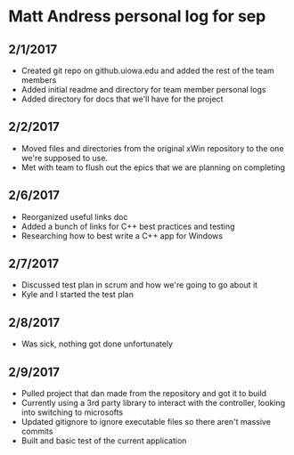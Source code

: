 # Matt Andress personal log for sep

## 2/1/2017
* Created git repo on github.uiowa.edu and added the rest of the team members
* Added initial readme and directory for team member personal logs
* Added directory for docs that we'll have for the project

## 2/2/2017
* Moved files and directories from the original xWin repository to the one we're supposed to use.
* Met with team to flush out the epics that we are planning on completing

## 2/6/2017
* Reorganized useful links doc
* Added a bunch of links for C++ best practices and testing
* Researching how to best write a C++ app for Windows

## 2/7/2017
* Discussed test plan in scrum and how we're going to go about it
* Kyle and I started the test plan

## 2/8/2017
* Was sick, nothing got done unfortunately

## 2/9/2017
* Pulled project that dan made from the repository and got it to build
* Currently using a 3rd party library to interact with the controller, looking into switching to microsofts
* Updated gitignore to ignore executable files so there aren't massive commits
* Built and basic test of the current application
